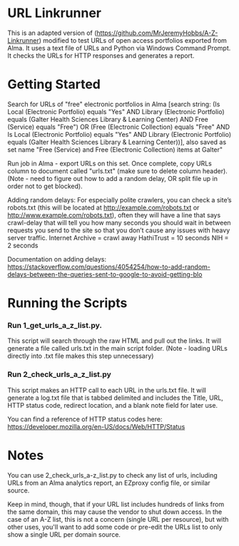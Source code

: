 # URL Linkrunner

This is an adapted version of (https://github.com/MrJeremyHobbs/A-Z-Linkrunner) modified to test URLs of open access portfolios exported from Alma. It uses a text file of URLs and Python via Windows Command Prompt. It checks the URLs for HTTP responses and generates a report.

# Getting Started

Search for URLs of "free" electronic portfolios in Alma [search string: (Is Local (Electronic Portfolio) equals "Yes" AND Library (Electronic Portfolio) equals (Galter Health Sciences Library & Learning Center) AND Free (Service) equals "Free") OR (Free (Electronic Collection) equals "Free" AND Is Local (Electronic Portfolio) equals "Yes" AND Library (Electronic Portfolio) equals (Galter Health Sciences Library & Learning Center))], also saved as set name "Free (Service) and Free (Electronic Collection) items at Galter"

Run job in Alma - export URLs on this set. Once complete, copy URLs column to document called "urls.txt" (make sure to delete column header). (Note - need to figure out how to add a random delay, OR split file up in order not to get blocked).

Adding random delays:
For especially polite crawlers, you can check a site’s robots.txt (this will be located at http://example.com/robots.txt or http://www.example.com/robots.txt), often they will have a line that says crawl-delay that will tell you how many seconds you should wait in between requests you send to the site so that you don’t cause any issues with heavy server traffic.
Internet Archive = crawl away
HathiTrust = 10 seconds
NIH = 2 seconds

Documentation on adding delays: https://stackoverflow.com/questions/4054254/how-to-add-random-delays-between-the-queries-sent-to-google-to-avoid-getting-blo

# Running the Scripts

### Run 1_get_urls_a_z_list.py. 

This script will search through the raw HTML and pull out the links. It will generate a file called urls.txt in the main script folder. (Note - loading URLs directly into .txt file makes this step unnecessary)

### Run 2_check_urls_a_z_list.py

This script makes an HTTP call to each URL in the urls.txt file. It will generate a log.txt file that is tabbed delimited and includes the Title, URL, HTTP status code, redirect location, and a blank note field for later use.

You can find a reference of HTTP status codes here: https://developer.mozilla.org/en-US/docs/Web/HTTP/Status

# Notes

You can use 2_check_urls_a-z_list.py to check any list of urls, including URLs from an Alma analytics report, an EZproxy config file, or similar source.

Keep in mind, though, that if your URL list includes hundreds of links from the same domain, this may cause the vendor to shut down access. In the case of an A-Z list, this is not a concern (single URL per resource), but with other uses, you'll want to add some code or pre-edit the URLs list to only show a single URL per domain source.
